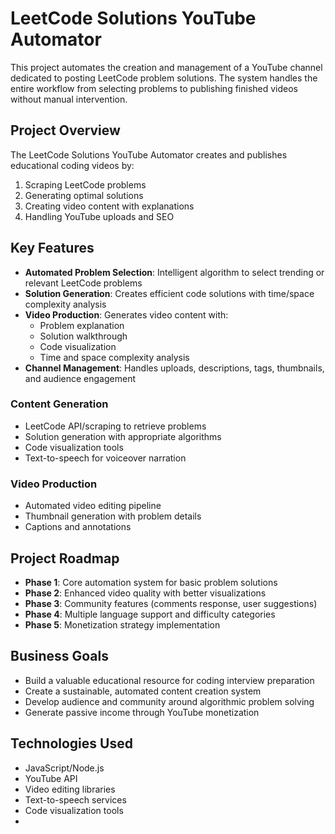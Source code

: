 # LeetCode Solutions YouTube Automator

This project automates the creation and management of a YouTube channel dedicated to posting LeetCode problem solutions. The system handles the entire workflow from selecting problems to publishing finished videos without manual intervention.

## Project Overview

The LeetCode Solutions YouTube Automator creates and publishes educational coding videos by:
1. Scraping LeetCode problems
2. Generating optimal solutions
3. Creating video content with explanations
4. Handling YouTube uploads and SEO

## Key Features

- **Automated Problem Selection**: Intelligent algorithm to select trending or relevant LeetCode problems
- **Solution Generation**: Creates efficient code solutions with time/space complexity analysis
- **Video Production**: Generates video content with:
    - Problem explanation
    - Solution walkthrough
    - Code visualization
    - Time and space complexity analysis
- **Channel Management**: Handles uploads, descriptions, tags, thumbnails, and audience engagement


### Content Generation
- LeetCode API/scraping to retrieve problems
- Solution generation with appropriate algorithms
- Code visualization tools
- Text-to-speech for voiceover narration

### Video Production
- Automated video editing pipeline
- Thumbnail generation with problem details
- Captions and annotations




## Project Roadmap

- **Phase 1**: Core automation system for basic problem solutions
- **Phase 2**: Enhanced video quality with better visualizations
- **Phase 3**: Community features (comments response, user suggestions)
- **Phase 4**: Multiple language support and difficulty categories
- **Phase 5**: Monetization strategy implementation

## Business Goals

- Build a valuable educational resource for coding interview preparation
- Create a sustainable, automated content creation system
- Develop audience and community around algorithmic problem solving
- Generate passive income through YouTube monetization

## Technologies Used

- JavaScript/Node.js
- YouTube API
- Video editing libraries
- Text-to-speech services
- Code visualization tools
- 